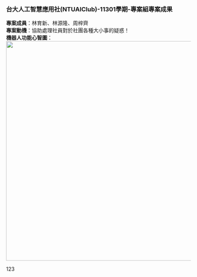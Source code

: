 ### 台大人工智慧應用社(NTUAIClub)-11301學期-專案組專案成果
**專案成員**：林育新、林源隆、周梓齊  
**專案動機**：協助處理社員對於社團各種大小事的疑惑！  
**機器人功能心智圖**：  
<img src="https://github.com/user-attachments/assets/c1418ff7-6b73-455f-ab65-7f6511046619" width="600" />  

123
